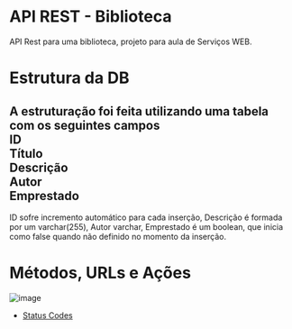 # API REST - Biblioteca
API Rest para uma biblioteca, projeto para aula de Serviços WEB.

# Estrutura da DB

A estruturação foi feita utilizando uma tabela com os seguintes campos  
ID  
Título  
Descrição  
Autor  
Emprestado  
------------
ID sofre incremento automático para cada inserção,
Descrição é formada por um varchar(255),
Autor varchar,
Emprestado é um boolean, que inicia como false quando não definido no momento da inserção.

# Métodos, URLs e Ações
![image](https://user-images.githubusercontent.com/91175401/235875530-2ab8ec4e-fff0-4b4f-b312-9c0ee91ca0dd.png)

 - [Status Codes](https://developer.mozilla.org/en-US/docs/Web/HTTP/Status)
